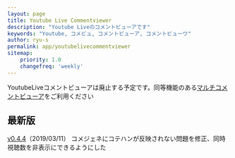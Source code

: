 ```yaml
---
layout: page
title: Youtube Live Commentviewer
description: "Youtube Liveのコメントビューアです"
keywords: "Youtube, コメビュ, コメントビューア, コメントビューワ"
author: ryu-s
permalink: app/youtubelivecommentviewer
sitemap:
    priority: 1.0
    changefreq: 'weekly'	
---
```


YoutubeLiveコメントビューアは廃止する予定です。同等機能のある[マルチコメントビューア](https://ryu-s.github.io/app/multicommentviewer)をご利用ください

## 最新版
[v0.4.4](http://int-main.net/app/YoutubeLiveCommentViewer_v0.4.4.zip)（2019/03/11） コメジェネにコテハンが反映されない問題を修正、同時視聴数を非表示にできるようにした  
